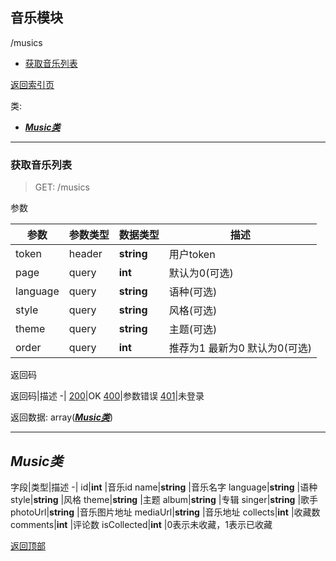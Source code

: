 ## 音乐模块

/musics
- [获取音乐列表](#musics_get)

[返回索引页](index.md.html)

类:
- [***Music类***](#class_music)

<a id="musics_get"></a>

---

### 获取音乐列表
>GET: /musics

参数

参数|参数类型|数据类型|描述
-|-|-|-
token|header|**string** |用户token
page|query|**int** |默认为0(可选)
language|query|**string** |语种(可选)
style|query|**string** |风格(可选)
theme|query|**string** |主题(可选)
order|query|**int** |推荐为1 最新为0 默认为0(可选)

返回码

返回码|描述
-|
[200](index.md.html#200)|OK
[400](index.md.html#400)|参数错误
[401](index.md.html#401)|未登录

返回数据: array([***Music类***](#class_music))

<a id="class_music"></a>

---

## ***Music类***
字段|类型|描述
-|
id|**int** |音乐id
name|**string** |音乐名字
language|**string** |语种
style|**string** |风格
theme|**string** |主题
album|**string** |专辑
singer|**string** |歌手
photoUrl|**string** |音乐图片地址
mediaUrl|**string** |音乐地址
collects|**int** |收藏数
comments|**int** |评论数
isCollected|**int** |0表示未收藏，1表示已收藏

[返回顶部](#)
